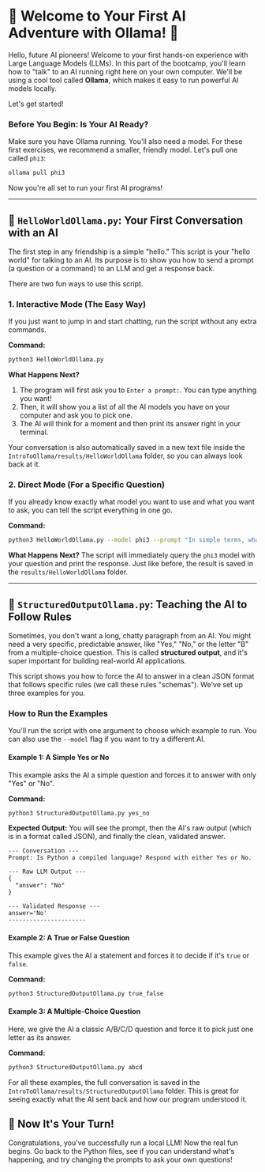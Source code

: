 # 🚀 Welcome to Your First AI Adventure with Ollama! 🚀

Hello, future AI pioneers! Welcome to your first hands-on experience with Large Language Models (LLMs). In this part of the bootcamp, you'll learn how to "talk" to an AI running right here on your own computer. We'll be using a cool tool called **Ollama**, which makes it easy to run powerful AI models locally.

Let's get started!

### Before You Begin: Is Your AI Ready?

Make sure you have Ollama running. You'll also need a model. For these first exercises, we recommend a smaller, friendly model. Let's pull one called `phi3`:

```bash
ollama pull phi3
```

Now you're all set to run your first AI programs!

---

## 📄 `HelloWorldOllama.py`: Your First Conversation with an AI

The first step in any friendship is a simple "hello." This script is your "hello world" for talking to an AI. Its purpose is to show you how to send a prompt (a question or a command) to an LLM and get a response back.

There are two fun ways to use this script.

### 1. Interactive Mode (The Easy Way)

If you just want to jump in and start chatting, run the script without any extra commands.

**Command:**
```bash
python3 HelloWorldOllama.py
```

**What Happens Next?**
1.  The program will first ask you to `Enter a prompt:`. You can type anything you want!
2.  Then, it will show you a list of all the AI models you have on your computer and ask you to pick one.
3.  The AI will think for a moment and then print its answer right in your terminal.

Your conversation is also automatically saved in a new text file inside the `IntroToOllama/results/HelloWorldOllama` folder, so you can always look back at it.

### 2. Direct Mode (For a Specific Question)

If you already know exactly what model you want to use and what you want to ask, you can tell the script everything in one go.

**Command:**
```bash
python3 HelloWorldOllama.py --model phi3 --prompt "In simple terms, what is a neural network?"
```

**What Happens Next?**
The script will immediately query the `phi3` model with your question and print the response. Just like before, the result is saved in the `results/HelloWorldOllama` folder.

---

## 🤖 `StructuredOutputOllama.py`: Teaching the AI to Follow Rules

Sometimes, you don't want a long, chatty paragraph from an AI. You might need a very specific, predictable answer, like "Yes," "No," or the letter "B" from a multiple-choice question. This is called **structured output**, and it's super important for building real-world AI applications.

This script shows you how to force the AI to answer in a clean JSON format that follows specific rules (we call these rules "schemas"). We've set up three examples for you.

### How to Run the Examples

You'll run the script with one argument to choose which example to run. You can also use the `--model` flag if you want to try a different AI.

#### Example 1: A Simple Yes or No

This example asks the AI a simple question and forces it to answer with only "Yes" or "No".

**Command:**
```bash
python3 StructuredOutputOllama.py yes_no
```

**Expected Output:**
You will see the prompt, then the AI's raw output (which is in a format called JSON), and finally the clean, validated answer.

```
--- Conversation ---
Prompt: Is Python a compiled language? Respond with either Yes or No.

--- Raw LLM Output ---
{
  "answer": "No"
}

--- Validated Response ---
answer='No'
----------------------
```

#### Example 2: A True or False Question

This example gives the AI a statement and forces it to decide if it's `true` or `false`.

**Command:**
```bash
python3 StructuredOutputOllama.py true_false
```

#### Example 3: A Multiple-Choice Question

Here, we give the AI a classic A/B/C/D question and force it to pick just one letter as its answer.

**Command:**
```bash
python3 StructuredOutputOllama.py abcd
```

For all these examples, the full conversation is saved in the `IntroToOllama/results/StructuredOutputOllama` folder. This is great for seeing exactly what the AI sent back and how our program understood it.

## 🎉 Now It's Your Turn!

Congratulations, you've successfully run a local LLM! Now the real fun begins. Go back to the Python files, see if you can understand what's happening, and try changing the prompts to ask your own questions!
